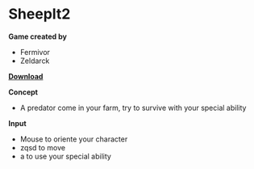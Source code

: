 # SheepIt2

**Game created by**
   - Fermivor
   - Zeldarck

[**Download**](https://fermivor.github.io/SheepIt2/)

**Concept**
   - A predator come in your farm, try to survive with your special ability
   
**Input**
   - Mouse to oriente your character
   - zqsd to move
   - a to use your special ability
